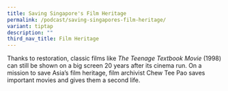 ```yaml
---
title: Saving Singapore's Film Heritage
permalink: /podcast/saving-singapores-film-heritage/
variant: tiptap
description: ""
third_nav_title: Film Heritage
---
```

<p>Thanks to restoration, classic films like <em>The Teenage Textbook Movie </em>(1998)
can still be shown on a big screen 20 years after its cinema run. On a
mission to save Asia’s film heritage, film archivist Chew Tee Pao saves
important movies and gives them a second life.</p>
<p></p>
<p>
<br>
</p>